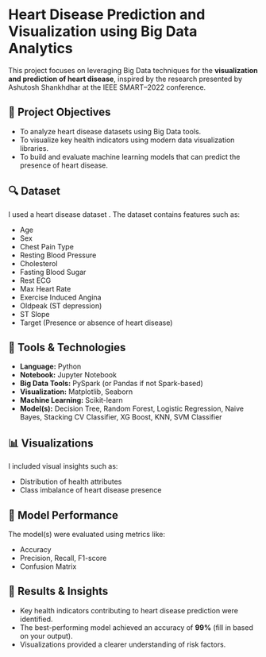 # Heart Disease Prediction and Visualization using Big Data Analytics

This project focuses on leveraging Big Data techniques for the **visualization and prediction of heart disease**, inspired by the research presented by Ashutosh Shankhdhar at the IEEE SMART–2022 conference.

## 📌 Project Objectives

- To analyze heart disease datasets using Big Data tools.
- To visualize key health indicators using modern data visualization libraries.
- To build and evaluate machine learning models that can predict the presence of heart disease.

## 🔍 Dataset

I used a heart disease dataset . The dataset contains features such as:

- Age
- Sex
- Chest Pain Type
- Resting Blood Pressure
- Cholesterol
- Fasting Blood Sugar
- Rest ECG
- Max Heart Rate
- Exercise Induced Angina
- Oldpeak (ST depression)
- ST Slope
- Target (Presence or absence of heart disease)

## 🧰 Tools & Technologies

- **Language:** Python
- **Notebook:** Jupyter Notebook
- **Big Data Tools:** PySpark (or Pandas if not Spark-based)
- **Visualization:** Matplotlib, Seaborn
- **Machine Learning:** Scikit-learn
- **Model(s):** Decision Tree, Random Forest, Logistic Regression, Naive Bayes, Stacking CV Classifier, XG Boost, KNN, SVM Classifier

## 📊 Visualizations

I included visual insights such as:

- Distribution of health attributes
- Class imbalance of heart disease presence

## 🤖 Model Performance

The model(s) were evaluated using metrics like:

- Accuracy
- Precision, Recall, F1-score
- Confusion Matrix

## 🏁 Results & Insights

- Key health indicators contributing to heart disease prediction were identified.
- The best-performing model achieved an accuracy of **99%** (fill in based on your output).
- Visualizations provided a clearer understanding of risk factors.


